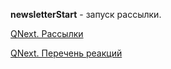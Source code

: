 
**newsletterStart** - запуск рассылки.



[QNext. Рассылки](/docs-test/ph/QNext-admin-Newsletters-about-05-08)

[QNext. Перечень реакций](/docs-test/ph/QNext-admin-reaction-about-05-01)